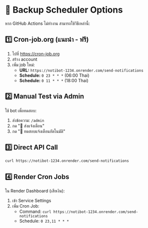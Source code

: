 # 📅 Backup Scheduler Options

หาก GitHub Actions ไม่ทำงาน สามารถใช้วิธีเหล่านี้:

## 1️⃣ Cron-job.org (แนะนำ - ฟรี)

1. ไปที่ https://cron-job.org
2. สร้าง account
3. เพิ่ม job ใหม่:
   - **URL:** `https://notibot-1234.onrender.com/send-notifications`
   - **Schedule:** `0 23 * * *` (06:00 Thai)
   - **Schedule:** `0 11 * * *` (18:00 Thai)

## 2️⃣ Manual Test via Admin

ใช้ bot เพื่อทดสอบ:
1. ส่งข้อความ: `/admin`
2. กด "📢 ส่งแจ้งเตือน"
3. กด "🤖 ทดสอบแจ้งเตือนอัตโนมัติ"

## 3️⃣ Direct API Call

```bash
curl https://notibot-1234.onrender.com/send-notifications
```

## 4️⃣ Render Cron Jobs

ใน Render Dashboard (เสียเงิน):
1. เข้า Service Settings
2. เพิ่ม Cron Job:
   - Command: `curl https://notibot-1234.onrender.com/send-notifications`
   - Schedule: `0 23,11 * * *`